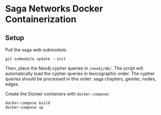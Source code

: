 # Saga Networks Docker Containerization

## Setup

Pull the saga web submodule:

```
git submodule update --init
```

Then, place the Neo4j cypher queries in `/neo4j/db/`. The script will automatically load the cypher queries in lexicographic order. The cypher queries should be processed in this order: saga chapters, gender, nodes, edges.

Create the Docker containers with `docker-compose`:

```
docker-compose build
docker-compose up
```